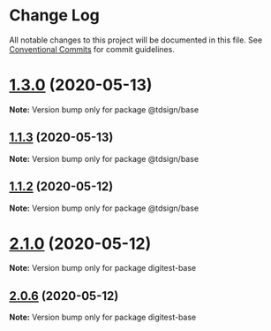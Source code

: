 # Change Log

All notable changes to this project will be documented in this file.
See [Conventional Commits](https://conventionalcommits.org) for commit guidelines.

# [1.3.0](https://github.com/thiagouxd/lerna-repo/compare/v1.1.3...v1.3.0) (2020-05-13)

**Note:** Version bump only for package @tdsign/base





## [1.1.3](https://github.com/thiagouxd/lerna-repo/compare/v1.1.2...v1.1.3) (2020-05-13)

**Note:** Version bump only for package @tdsign/base





## [1.1.2](https://github.com/thiagouxd/lerna-repo/compare/v1.1.1...v1.1.2) (2020-05-12)

**Note:** Version bump only for package @tdsign/base






# [2.1.0](https://github.com/thiagouxd/lerna-repo/compare/v2.0.7...v2.1.0) (2020-05-12)

**Note:** Version bump only for package digitest-base






## [2.0.6](https://github.com/thiagouxd/lerna-repo/compare/v2.0.5...v2.0.6) (2020-05-12)

**Note:** Version bump only for package digitest-base
